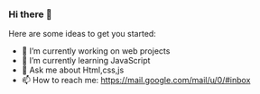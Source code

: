 ### Hi there 👋

Here are some ideas to get you started:

- 🔭 I’m currently working on web projects
- 🌱 I’m currently learning JavaScript
- 💬 Ask me about Html,css,js
- 📫 How to reach me: https://mail.google.com/mail/u/0/#inbox

